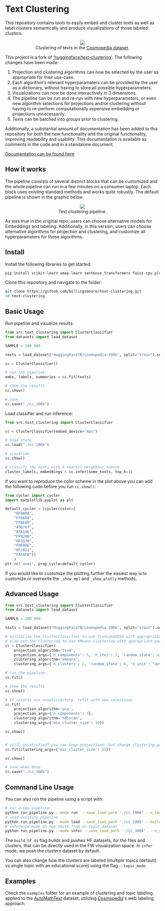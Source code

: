 # Text Clustering

This repository contains tools to easily embed and cluster texts as well as label clusters semantically and produce visualizations of those labeled clusters. 

<center><img src="https://cdn-uploads.huggingface.co/production/uploads/61c141342aac764ce1654e43/jMKGaE_UnEfH3j8iZYXVN.png"></center>
<center>Clustering of texts in the <a href="https://huggingface.co/datasets/HuggingFaceTB/cosmopedia">Cosmopedia dataset</a>.</center>

This project is a fork of ['huggingface/text-clustering'](https://github.com/huggingface/text-clustering). The following changes have been made:

1. Projection and clustering algorithms can now be selected by the user as appropriate for their use-case.
2. Each algorithm's relevant hyperparamaters can be provided by the user as a dictionary, without having to store all possible hyperparameters.
3. Visualizations can now be done interactively in 3 dimensions.
4. The pipeline can be run and re-run with new hyperparameters, or even new algorithm selections for projections and/or clustering without having to re-perform computationally expensive embedding or projections unnecessarily. 
5. Texts can be batched into groups prior to clustering.

Additionally, a substantial amount of documentation has been added to this repository for both the new functionality and the original functionality, improving readability and usability. This documentation is available as comments in the code and in a standalone document.

[Documentation can be found here](/docs/ClusterClassifier.md)

## How it works
The pipeline consists of several distinct blocks that can be customized and the whole pipeline can run in a few minutes on a consumer laptop. Each block uses existing standard methods and works quite robustly. The default pipeline is shown in the graphic below.

<center><img src="https://huggingface.co/datasets/lvwerra/admin/resolve/main/text-clustering.png"></center>
<center>Text clustering pipeline.</center>

As was true in the original repo, users can choose alternative models for Embeddings and labeling. Additionally, in this version, users can choose alternative algorithms for projection and clustering, and customize all hyperparameters for those algorithms.

## Install 

Install the following libraries to get started:
```bash
pip install scikit-learn umap-learn sentence_transformers faiss-cpu plotly matplotlib datasets
```
Clone this repository and navigate to the folder:
```bash
git clone https://github.com/billingsmoore/text-clustering.git
cd text-clustering
```

## Basic Usage

Run pipeline and visualize results:

```python
from src.text_clustering import ClusterClassifier
from datasets import load_dataset

SAMPLE = 100_000

texts = load_dataset("HuggingFaceTB/cosmopedia-100k", split="train").select(range(SAMPLE))["text"]

cc = ClusterClassifier()

# run the pipeline:
embs, labels, summaries = cc.fit(texts)

# show the results
cc.show()

# save 
cc.save("./cc_100k")
```

Load classifier and run inference:
```python
from src.text_clustering import ClusterClassifier

cc = ClusterClassifier(embed_device="mps")

# load state
cc.load("./cc_100k")

# visualize
cc.show()

# classify new texts with k-nearest neighbour search
cluster_labels, embeddings = cc.infer(some_texts, top_k=1)
```

If you want to reproduce the color scheme in the plot above you can add the following code before you run `cc.show()`:
```python
from cycler import cycler
import matplotlib.pyplot as plt

default_cycler = (cycler(color=[
    "0F0A0A",
    "FF6600",
    "FFBE00",
    "496767",
    "87A19E",
    "FF9200",
    "0F3538",
    "F8E08E",
    "0F2021",
    "FAFAF0"])
    )
plt.rc('axes', prop_cycle=default_cycler)
```
If you would like to customize the plotting further the easiest way is to customize or overwrite the `_show_mpl` and `_show_plotly` methods.

## Advanced Usage

```python
from src.text_clustering import ClusterClassifier
from datasets import load_dataset

SAMPLE = 100_000

texts = load_dataset("HuggingFaceTB/cosmopedia-100k", split="train").select(range(SAMPLE))["text"]

# initialize the ClusterClassifier to use TruncatedSVD with appropriate params
# also set the clustering to use KMeans clustering with appropriate params
cc = ClusterClassifier(
    projection_algorithm='tsvd', 
    projection_args={'n_components': 5, 'n_iter': 7, 'random_state': 42},
    clustering_algorithm='kmeans',
    clustering_args={'n_clusters': 2, 'random_state': 0, 'n_init': "auto"})

# run the pipeline:
cc.fit()

# show the results
cc.show()

# if results are unsatisfactory, refit with new selections
cc.fit(
    projection_algorithm='pca', 
    projection_args={'n_components': 3},
    clustering_algorithm='hdbscan',
    clustering_args={'min_cluster_size': 10})

cc.show()


# still unsatisfied? you can keep projections, but change clustering params
cc.fit(clustering_args={'min_cluster_size': 25})

cc.show()

# save when done
cc.save("./cc_100k")
```

## Command Line Usage

You can also run the pipeline using a script with:
```bash
# run a new pipeline
python run_pipeline.py --mode run  --save_load_path './cc_100k' --n_samples 100000 --build_hf_ds
# load existing pipeline
python run_pipeline.py --mode load --save_load_path './cc_100k' --build_hf_ds
# inference mode on new texts from an input dataset
python run_pipeline.py --mode infer --save_load_path './cc_100k'  --n_samples <NB_INFERENCE_SAMPLES> --input_dataset <HF_DATA_FOR_INFERENCE>
```
The `build_hf_ds` flag builds and pushes HF datasets, for the files and clusters, that can be directly used in the FW visualization space. In `infer` mode, we push the clusters dataset by default.

You can also change how the clusters are labeled (multiple topics (default) vs single topic with an educational score) using the flag `--topic_mode`.

## Examples

Check the `examples` folder for an example of clustering and topic labeling applied to the [AutoMathText](https://huggingface.co/datasets/math-ai/AutoMathText/) dataset, utilizing [Cosmopedia](https://huggingface.co/datasets/HuggingFaceTB/cosmopedia)'s web labeling approach.
